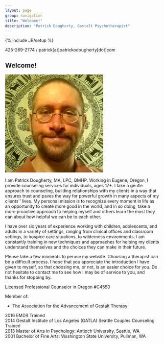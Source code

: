 ```yaml
---
layout: page
group: navigation
title: "Welcome!"
description: "Patrick Dougherty, Gestalt Psychotherapist"
---
```

{% include JB/setup %}

<p> 425-269-2774 / patrick[at]patrickodougherty[dot]com</p>

<h2 id='welcome'>Welcome!</h2>

<img src="/assets/img/me.jpg" alt="Willy Wonka" class="about-portrait img-responsive">
<p>I am Patrick Dougherty, MA, LPC, QMHP. Working in Eugene, Oregon, I provide counseling services for individuals, ages 17+. I take a gentle approach to counseling, building relationships with my clients in a way that ensures trust and paves the way for powerful growth in many aspects of my clients'&#8217; lives. My personal mission is to recognize every moment in life as an opportunity to create more good in the world, and in so doing, take a more proactive approach to helping myself and others learn the most they can about how helpful we can be to each other.</p>

<p>I have over six years of experience working with children, adolescents, and adults in a variety of settings, ranging from clinical offices and classroom settings, to hospice care situations, to wilderness environments. I am constantly training in new techniques and approaches for helping my clients understand themselves and the choices they can make in their future.</p>

<p>Please take a few moments to peruse my website. Choosing a therapist can be a difficult process. I hope that you appreciate the introduction I have given to myself, so that choosing me, or not, is an easier choice for you. Do not hesitate to contact me to see how I may be of service to you, and thanks for stopping by.</p>

Licensed Professional Counselor in Oregon #C4550


Member of:

* The Association for the Advancement of Gestalt Therapy

2016 EMDR Trained<br>
2014 Gestalt Institute of Los Angeles (GATLA) Seattle Couples Counseling Trained<br>
2013 Master of Arts in Psychology: Antioch University, Seattle, WA<br />
2001 Bachelor of Fine Arts: Washington State University, Pullman, WA

